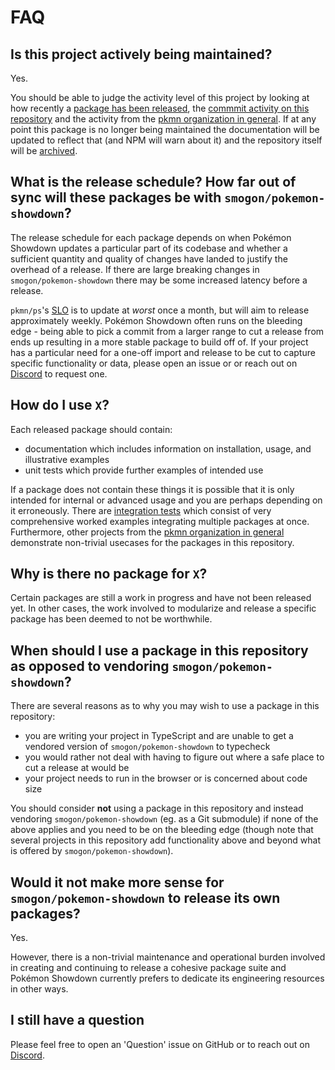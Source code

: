 # FAQ

## Is this project actively being maintained?

Yes.

You should be able to judge the activity level of this project by looking at how recently a
[package has been released](https://www.npmjs.com/package/@pkmn/sim), the
[commmit activity on this repository](https://github.com/pkmn/ps/commits/master) and the activity
from the [pkmn organization in general](https://github.com/pkmn). If at any point this package
is no longer being maintained the documentation will be updated to reflect that (and NPM will
warn about it) and the repository itself will be [archived](https://github.com/pkmn-archive).

## What is the release schedule? How far out of sync will these packages be with `smogon/pokemon-showdown`?

The release schedule for each package depends on when Pokémon Showdown updates a particular part of
its codebase and whether a sufficient quantity and quality of changes have landed to justify the
overhead of a release. If there are large breaking changes in `smogon/pokemon-showdown`
there may be some increased latency before a release.

`pkmn/ps`'s [SLO](https://en.wikipedia.org/wiki/Service-level_objective) is to update at *worst*
once a month, but will aim to release approximately weekly. Pokémon Showdown often runs on the
bleeding edge -  being able to pick a commit from a larger range to cut a release from ends up
resulting in a more stable package to build off of. If your project has a particular need for a
one-off import and release to be cut to capture specific functionality or data, please open an issue
or or reach out on [Discord](https://pkmn/dev) to request one.

## How do I use `X`?

Each released package should contain:

- documentation which includes information on installation, usage, and illustrative examples
- unit tests which provide further examples of intended use

If a package does not contain these things it is possible that it is only intended for internal or
advanced usage and you are perhaps depending on it erroneously. There are
[integration tests](https://github.com/pkmn/ps/blob/master/integration) which consist of very
comprehensive worked examples integrating multiple packages at once. Furthermore, other projects
from the [pkmn organization in general](https://github.com/pkmn) demonstrate non-trivial
usecases for the packages in this repository.

## Why is there no package for `X`?

Certain packages are still a work in progress and have not been released yet. In other cases, the
work involved to modularize and release a specific package has been deemed to not be worthwhile.

## When should I use a package in this repository as opposed to vendoring `smogon/pokemon-showdown`?

There are several reasons as to why you may wish to use a package in this repository:

- you are writing your project in TypeScript and are unable to get a vendored version of
  `smogon/pokemon-showdown` to typecheck
- you would rather not deal with having to figure out where a safe place to cut a release at would
  be
- your project needs to run in the browser or is concerned about code size

You should consider **not** using a package in this repository and instead vendoring
`smogon/pokemon-showdown` (eg. as a Git submodule) if none of the above applies and you need to be
on the bleeding edge (though note that several projects in this repository add functionality above
and beyond what is offered by `smogon/pokemon-showdown`).

## Would it not make more sense for `smogon/pokemon-showdown` to release its own packages?

Yes.

However, there is a non-trivial maintenance and operational burden involved in creating and
continuing to release a cohesive package suite and Pokémon Showdown currently prefers to dedicate
its engineering resources in other ways.

## I still have a question

Please feel free to open an 'Question' issue on GitHub or to reach out on
[Discord](https://pkmn/dev).
